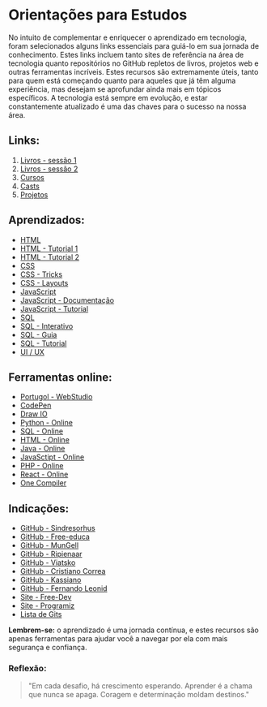 # Orientações para Estudos

No intuito de complementar e enriquecer o aprendizado em tecnologia, foram selecionados alguns links essenciais para guiá-lo em sua jornada de conhecimento. Estes links incluem tanto sites de referência na área de tecnologia quanto repositórios no GitHub repletos de livros, projetos web e outras ferramentas incríveis.
Estes recursos são extremamente úteis, tanto para quem está começando quanto para aqueles que já têm alguma experiência, mas desejam se aprofundar ainda mais em tópicos específicos. A tecnologia está sempre em evolução, e estar constantemente atualizado é uma das chaves para o sucesso na nossa área.


## Links:
  1. [Livros - sessão 1](./Livros/README.md)
  2. [Livros - sessão 2](https://drive.google.com/drive/folders/1-gQRbL__by7k34GX9MN1wZxqCpvQbf2D?usp=sharing)  
  3. [Cursos](./Cursos/README.md)
  4. [Casts](./Podcasts-Screencasts/README.md)
  5. [Projetos](./Projetos/README.md)

## Aprendizados:
  * [HTML](https://www.w3schools.com/html/)
  * [HTML - Tutorial 1](https://dotnettutorials.net/course/html-tutorials/)
  * [HTML - Tutorial 2](https://www.programiz.com/html)
  * [CSS](https://www.w3schools.com/css/default.asp)
  * [CSS - Tricks](https://css-tricks.com/archives/1)
  * [CSS - Layouts](https://layout.bradwoods.io/)
  * [JavaScript](https://www.w3schools.com/js/default.asp)
  * [JavaScript - Documentação](https://developer.mozilla.org/pt-BR/docs/Web/JavaScript)
  * [JavaScript - Tutorial](https://www.programiz.com/javascript)
  * [SQL](https://www.w3schools.com/sql/default.asp)
  * [SQL - Interativo](https://sqlbolt.com/)
  * [SQL - Guia](https://www.sql-easy.com/pt/)
  * [SQL - Tutorial](https://www.programiz.com/sql)
  * [UI / UX](https://hackdesign.org/)

## Ferramentas online:
  * [Portugol - WebStudio](https://dgadelha.github.io/Portugol-Webstudio/)
  * [CodePen](https://codepen.io/)
  * [Draw IO](https://www.drawio.com/)
  * [Python - Online](https://www.programiz.com/python-programming/online-compiler/)
  * [SQL - Online](https://www.programiz.com/sql/online-compiler/)
  * [HTML - Online](https://www.programiz.com/html/online-compiler/)
  * [Java - Online](https://www.programiz.com/java-programming/online-compiler/)
  * [JavaSctipt - Online](https://www.programiz.com/javascript/online-compiler/)
  * [PHP - Online](https://www.programiz.com/php/online-compiler/)
  * [React - Online](https://playcode.io/react)
  * [One Compiler](https://onecompiler.com/)

## Indicações:
  * [GitHub - Sindresorhus](https://github.com/sindresorhus/awesome)
  * [GitHub - Free-educa](https://github.com/free-educa/books/tree/main/books)
  * [GitHub - MunGell](https://github.com/MunGell/awesome-for-beginners)
  * [GitHub - Ripienaar](https://github.com/ripienaar/free-for-dev)
  * [GitHub - Viatsko](https://github.com/viatsko/awesome-vscode)
  * [GitHub - Cristiano Correa](https://github.com/cristianocorreamoraes)
  * [GitHub - Kassiano](https://github.com/kassiano)
  * [GitHub - Fernando Leonid](https://github.com/fernandoleonid)
  * [Site - Free-Dev](https://free-for.dev/#/)
  * [Site - Programiz](https://www.programiz.com/)
  * [Lista de Gits](https://gist.github.com/picwellwisher12pk/873d2c8d82a6aed19fa259d81b0578f2)

    
  
**Lembrem-se:** o aprendizado é uma jornada contínua, e estes recursos são apenas ferramentas para ajudar você a navegar por ela com mais segurança e confiança.

### Reflexão:
>"Em cada desafio, há crescimento esperando.
>Aprender é a chama que nunca se apaga.
>Coragem e determinação moldam destinos."
